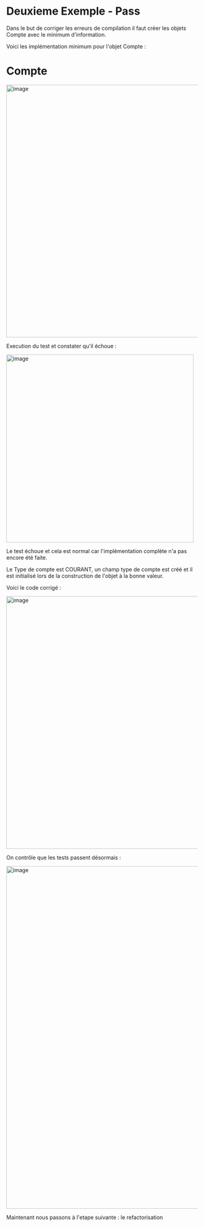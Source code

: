 # Deuxieme Exemple - Pass

Dans le but de corriger les erreurs de compilation il faut créer les objets Compte avec le minimum d'information.


Voici les implémentation minimum pour l'objet Compte :

# Compte

<img width="663" alt="image" src="https://user-images.githubusercontent.com/98129570/150690738-f2a679e6-017e-414a-a9e0-512215a1732a.png">

Execution du test et constater qu'il échoue :

<img width="493" alt="image" src="https://user-images.githubusercontent.com/98129570/150645306-ae5f0e17-4866-4dda-a2fc-842be2326ecb.png">


Le test échoue et cela est normal car l'implémentation complète n'a pas encore été faite.

Le Type de compte est COURANT, un champ type de compte est créé et il est initialisé lors de la construction de l'objet à la bonne valeur.

Voici le code corrigé :

<img width="663" alt="image" src="https://user-images.githubusercontent.com/98129570/150691262-844cef82-2148-4905-9374-fdf85f54895d.png">

On contrôle que les tests passent désormais :

<img width="899" alt="image" src="https://user-images.githubusercontent.com/98129570/150691319-0a46aa09-4a28-4a7f-9053-3505d0c391e6.png">

Maintenant nous passons à l'etape suivante : le refactorisation
